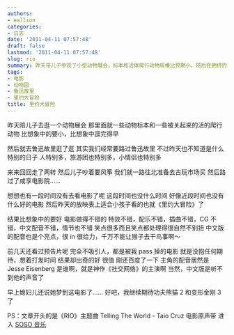 ```yaml
---
authors:
- eallion
categories:
- 日志
date: '2011-04-11 07:57:48'
draft: false
lastmod: '2011-04-11 07:57:48'
slug: rio
summary: 昨天带儿子参观了小型动物展会，标本和活体爬行动物规模比预期小。随后在拥挤的鲁迅故里闲逛，最终因儿子想买风筝而前往古玩市场，途中经过咸享电影院。临时决定观看《里约大冒险》，超预期的精彩特效、配乐和自然笑点令人惊喜，中文配音尤为出色。虽预告片不吸引人，实际体验却远超期待，甚至发现主角配音演员曾出演《社交网络》。家人也对这部电影念念不忘，同时期待《功夫熊猫2》和《变形金刚3》的上映！
tags:
- 电影
- 动物园
- 鲁迅故里
- 里约大冒险
title: 里约大冒险
---
```

昨天陪儿子去逛一个动物展会
那里面就一些动物标本和一些被关起来的活的爬行动物
比想象中的要小，比想象中逛完得早

然后就去鲁迅故里逛了逛
其实我们经常要路过鲁迅故里
不过昨天也不知道是什么特别的日子
人特别多，旅游团也特别多，小情侣也特别多

来来回回走了两转
然后儿子吵着要风筝
我们就一路往北准备去古玩市场买
然后路过了咸享电影院……

想想也有一段时间没有去看电影了呢
这段时间也没什么时间
好像近段时间也没有什么好的电影
然后昨天的放映表上适合小孩子看的也就《里约大冒险》了

结果比想象中的要好
电影做得不错的
特效不错，配乐不错，插曲不错，CG 不错，中文配音不错，情节也不错
笑点很多而且笑点都处理得很自然不别扭
中文版的配音也是个亮点，很 in 很给力，千万不能让猴子去干鸟事啊～

前几天还看过预告片呢
完全不吸引人，都是被我 pass 掉的电影
就是没抱任何期待，想着打发时间
结果却出奇的好
很值
刚还百度了一下
主角的配音居然是 Jesse Eisenberg
是谁啊，就是神作《社交网络》的主演啊
当然，中文版是听不到他的声音了

早上媳妇儿还说她梦到这电影了……
好吧，我继续期待功夫熊猫 2 和变形金刚 3 了

PS：文章开头的是《RIO》主题曲  Telling The World - Taio Cruz
电影原声带 进入 [SOSO 音乐](http://music.soso.com/portal/albumn/93/albumn_3275900693.html)